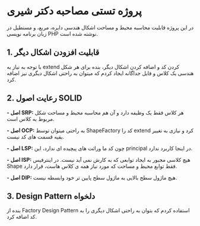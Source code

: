 # پروژه تستی مصاحبه دکتر شیری

در این پروژه قابلیت محاسبه محیط و مساحت اشکال هندسی دایره، مربع، و مستطیل در زبان برنامه نویسی PHP نوشته شده است.

## 1. قابلیت افزودن اشکال دیگر

با توجه به نیاز به extend کردن کد و اضافه کردن اشکال دیگر، بنده برای هر شکل هندسی یک کلاس و فایل جداگانه ایجاد کردم که میتوان به راحتی اشکال دیگری نیز اضافه کرد.

## 2. رعایت اصول SOLID

**- اصل SRP:** هر کلاس فقط یک وظیفه دارد و آن هم محاسبه محیط و مساحت شکل مربوط به کلاس است.

**- اصل OCP:** به راحتی میتوان توسط ShapeFactory کد را extend کرد و نیازی به تغییر بقیه قسمت های کد نیست.

**- اصل LSP:** چون کد ما وراثت های پیچیده ای ندارد، این principal در اینجا کاربرد ندارد.

**- اصل ISP:** هیچ کلاسی مجبور به ایجاد توابعی که به کارش نمی آید نیست. در اینترفیس Shape فقط توابع محیط و مساحت که مورد نیاز همه ی کلاس هاست، قرار دارد.

**- اصل DIP:** هیچ ماژول سطح بالایی به ماژول سطح پایین تر خود وابسطه نیست.

## 3. Design Pattern دلخواه

بنده از Factory Design Pattern استفاده کردم که بتوان به راحتی اشکال دیگری را به کد اضافه کرد.
 
